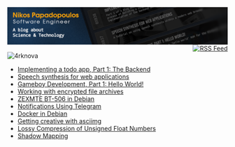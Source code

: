 <img align="center" src="https://raw.githubusercontent.com/4rknova/4rknova/main/banner.png">
 <div id="badges" align="right">
    <a href="https://www.4rknova.com/feed.xml" target="blank">
      <img src="https://img.shields.io/badge/RSS-0066cc?style=for-the-badge&logo=rss&logoColor=white"
alt="RSS Feed"/>
    </a>
</div>

<img src="https://github-readme-stats.vercel.app/api/top-langs?username=4rknova&show_icons=true&locale=en&layout=compact&theme=dark" alt="4rknova" />

<!-- BLOG-POST-LIST:START -->
- [Implementing a todo app, Part 1: The Backend](https://www.4rknova.com//blog/2025/01/22/todo-app-backend)
- [Speech synthesis for web applications](https://www.4rknova.com//blog/2025/01/16/speech-synthesis)
- [Gameboy Development, Part 1: Hello World!](https://www.4rknova.com//blog/2023/08/06/gb-dev-pt-1)
- [Working with encrypted file archives](https://www.4rknova.com//blog/2023/07/01/encrypted-archives)
- [ZEXMTE BT-506 in Debian](https://www.4rknova.com//blog/2023/04/22/zexmte-bluetooth-debian)
- [Notifications Using Telegram](https://www.4rknova.com//blog/2023/04/05/telegram-notifications)
- [Docker in Debian](https://www.4rknova.com//blog/2023/03/15/docker-debian)
- [Getting creative with asciimg](https://www.4rknova.com//blog/2023/02/28/asciimg-slideshows)
- [Lossy Compression of Unsigned Float Numbers](https://www.4rknova.com//blog/2023/01/15/float-compression)
- [Shadow Mapping](https://www.4rknova.com//blog/2022/10/04/shadow-mapping)
<!-- BLOG-POST-LIST:END -->
